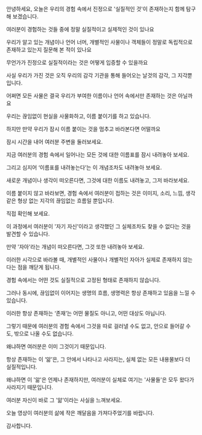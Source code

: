 
안녕하세요, 오늘은 우리의 경험 속에서 진정으로 '실질적인 것'이 존재하는지 함께 탐구해 보겠습니다.

여러분이 경험하는 것들 중에 정말 실질적이고 실제적인 것이 있나요

우리가 알고 있는 개념이나 언어 너머, 개별적인 사물이나 객체들이 정말로 독립적으로 존재하고 있는지 질문해 본 적이 있나요

무언가가 진정으로 실질적이라는 것은 어떻게 입증할 수 있을까요

사실 우리가 가진 것은 오직 우리의 감각 기관을 통해 들어오는 날것의 감각, 그 지각뿐입니다.

어쩌면 모든 사물은 결국 우리가 부여한 이름이나 언어 속에서만 존재하는 것은 아닐까요

우리는 끊임없이 현실을 사물화하고, 이름 붙이기를 하고 있습니다.

하지만 만약 우리가 잠시 이름 붙이는 것을 멈추고 바라본다면 어떨까요

잠시 시간을 내어 여러분 주변을 둘러보세요.

지금 여러분의 경험 속에서 일어나는 모든 것에 대한 이름표를 잠시 내려놓아 보세요.

그리고 심지어 ‘이름표를 내려놓는다’는 이 개념조차도 내려놓아 보세요.

새로운 개념이나 생각이 떠오른다면, 그것에 대한 이름도 내려놓고, 그저 바라보세요.

이름 붙이지 않고 바라보면, 경험 속에서 여러분이 접하는 것은 이미지, 소리, 느낌, 생각 같은 형상 없는 지각의 끊임없는 흐름일 뿐입니다.

직접 확인해 보세요.

이 과정에서 여러분이 '자기 자신'이라고 생각했던 그 실체조차도 찾을 수 없다는 것을 발견할 수 있습니다.

만약 '자아'라는 개념이 떠오른다면, 그것 또한 내려놓아 보세요.

이러한 시각으로 바라볼 때, 개별적인 사물이나 개별적인 자아가 실제로 존재하지 않는다는 점을 깨닫게 됩니다.

경험 속에서는 어떤 것도 실질적으로 고정된 형태로 존재하지 않습니다.

그러나 동시에, 끊임없이 이어지는 생명의 흐름, 생명력은 항상 존재하고 있음을 느낄 수 있습니다.

이러한 항상 존재하는 ‘존재’는 어떤 물질도 아니고, 어떤 대상도 아닙니다.

그렇기 때문에 여러분의 경험 속에서 그것을 따로 걸러낼 수도 없고, 안으로 들어갈 수도, 밖으로 나올 수도 없습니다.

왜냐하면 여러분은 이미 그것이기 때문입니다.

항상 존재하는 이 ‘앎’은, 그 안에서 나타나고 사라지는, 실체 없는 모든 내용물보다 더 실질적입니다.

왜냐하면 이 '앎'은 언제나 존재하지만, 여러분이 실체로 여기는 '사물들'은 모두 왔다가 사라지기 때문입니다.

여러분 자신이 바로 그 '앎'이라는 사실을 느껴보세요.


오늘 영상이 여러분의 삶에 작은 깨달음을 가져다주었기를 바랍니다.

감사합니다.

